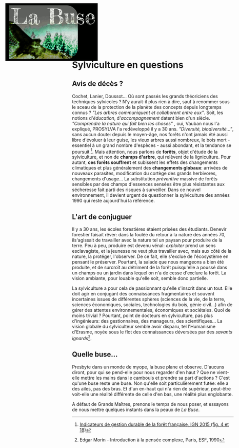 ```yaml
---
title: Home
---
```

<link rel="preconnect" href="https://fonts.gstatic.com">
<link href="https://fonts.googleapis.com/css2?family=Fredericka+the+Great&family=Josefin+Slab&display=swap" rel="stylesheet"> 

[<img src="image/logo_s.png" style="width:30%;position:absolute;float:left;top:10px;left:20px;"/>]

# Sylviculture en questions

## Avis de décès ?

Cochet, Lanier, Doussot... Où sont passés les grands théoriciens des techniques sylvicoles ? N'y aurait-il plus rien à dire, sauf à renommer sous le sceau de la protection de la planète des concepts depuis longtemps connus ? _"Les arbres communiquent et collaborent entre eux"_. Soit, les notions d'_éducation_, d'_accompagnement_ datent bien d'un siècle. _"Comprendre la nature qui fait 
bien les choses"_ , oui, Vauban nous l'a expliqué, PROSYLVA l'a redéveloppé il y a 30 ans. _"Diversité, biodiversité..."_, sans aucun doute: depuis le moyen-âge, nos forêts n'ont jamais été aussi libre d'évoluer à leur guise, les vieux arbres aussi nombreux, le bois mort - essentiel à un grand nombre d'espèces - aussi abondant, et la tendance se poursuit [^1]. Mais attention, nous parlons de **forêts**, objet d'étude de la sylviculture, et non de **champs d'arbre**, qui relèvent de la ligniculture. Pour autant, **ces forêts souffrent** et subissent les effets des changements climatiques et plus généralement des **changements globaux**: arrivées de nouveaux parasites, modification du cortège des grands herbivores, changements d'usage... La substitution *préventive* massive de forêts sensibles par des champs d'essences sensées être plus résistantes aux sécheresse fait parti des risques à surveiller. Dans ce nouvel environnement, il devient urgent de questionner la sylviculture des années 1990 qui reste aujourd'hui la référence.  

## L'art de conjuguer  

Il y a 30 ans, les écoles forestières étaient prisées des étudiants. Denevir forestier faisait rêver: dans la foulée du retour à la nature des années 70, ils'agissait de travailler avec la nature tel un paysan pour produire de la terre. Peu à peu, produire est devenu vénal: *exploiter* prend un sens esclavagiste, et la jeunesse ne veut plus travailler avec, mais aux côté de la nature, la protéger, l'observer. De ce fait, elle s'exclue de l'écosystème en pensant le préserver. Pourtant, la salade que nous mangeons a bien été produite, et de surcroît au détriment de la forêt puisqu'elle a poussé dans un champs ou un jardin dans lequel on n'a de cesse d'exclure la forêt. La vision ambiante, pour louable qu'elle soit, semble donc partielle.   

La sylviculture a pour cela de passionnant qu'elle s'inscrit dans un tout. Elle doit agir en conjugant des connaissances fragmentaires et souvent incertaines issues de différentes sphères (sciences de la vie, de la terre, sciences économiques, sociales, technologies du bois, génie civil...) afin de gérer des attentes environnementales, économiques et sociétales. Quoi de moins trivial ? Pourtant, point de docteurs en sylviculture, pas plus d'ingénieurs: des gestionnaires, des manageurs, des scientifiques... La vision globale du sylviculteur semble avoir disparu, tel l'Humanisme d'Erasme, noyée sous le flot des connaissances déversées par des *savants ignards*[^2].  

[^2]: Edgar Morin - Introduction à la pensée complexe, Paris, ESF, 1990


## Quelle buse...

Presbyte dans un monde de myope, la buse plane et observe. D'aucuns diront, pour qui se pend-elle pour nous regarder d'en haut ? Que ne vient-elle mettre les mains dans le cambouis et prendre sa part d'actions ? C'est qu'une buse reste une buse. Non qu'elle soit particulièrement futée: elle a des ailes, pas des bras. Et d'un en-haut qui n'a rien de supérieur, peut-être voit-elle une réalité différente de celle d'en bas, une réalité plus englobante.  

A défaut de Grands Maîtres, prenons le temps de nous poser, et essayons de nous mettre quelques instants dans la peaux de *La Buse*.  

[^1]: [Indicateurs de gestion durable de la forêt française, IGN 2015 (fig. 4 et 18)](https://inventaire-forestier.ign.fr/IMG/pdf/igd_2015_resume-syntheses.pdf)  

